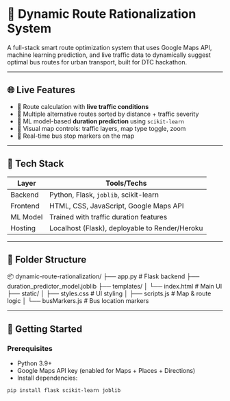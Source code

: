 # 🚌 Dynamic Route Rationalization System

A full-stack smart route optimization system that uses Google Maps API, machine learning prediction, and live traffic data to dynamically suggest optimal bus routes for urban transport, built for DTC hackathon.

---

## 🌐 Live Features

- 📍 Route calculation with **live traffic conditions**
- 🔀 Multiple alternative routes sorted by distance + traffic severity
- 🎯 ML model-based **duration prediction** using `scikit-learn`
- 🧠 Visual map controls: traffic layers, map type toggle, zoom
- 🚌 Real-time bus stop markers on the map

---

## 🧱 Tech Stack

| Layer      | Tools/Techs                             |
|------------|------------------------------------------|
| Backend    | Python, Flask, `joblib`, scikit-learn   |
| Frontend   | HTML, CSS, JavaScript, Google Maps API  |
| ML Model   | Trained with traffic duration features  |
| Hosting    | Localhost (Flask), deployable to Render/Heroku |

---

## 📁 Folder Structure

📦 dynamic-route-rationalization/
├── app.py # Flask backend
├── duration_predictor_model.joblib
├── templates/
│ └── index.html # Main UI
├── static/
│ ├── styles.css # UI styling
│ ├── scripts.js # Map & route logic
│ └── busMarkers.js # Bus location markers


---

## 🔧 Getting Started

### Prerequisites

- Python 3.9+
- Google Maps API key (enabled for Maps + Places + Directions)
- Install dependencies:

```bash
pip install flask scikit-learn joblib
